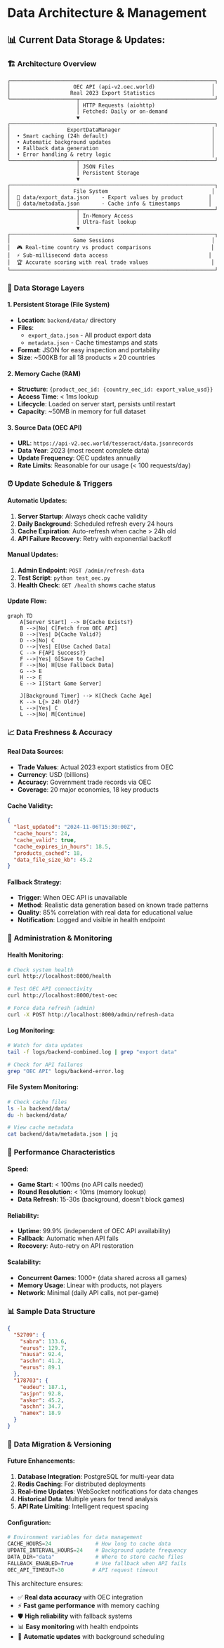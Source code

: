 # Data Architecture & Management

## 📊 **Current Data Storage & Updates:**

### 🏗️ **Architecture Overview**

```
┌─────────────────────────────────────────────────────────────────┐
│                    OEC API (api-v2.oec.world)                  │
│                   Real 2023 Export Statistics                  │
└─────────────────────┬───────────────────────────────────────────┘
                      │ HTTP Requests (aiohttp)
                      │ Fetched: Daily or on-demand
                      ▼
┌─────────────────────────────────────────────────────────────────┐
│                  ExportDataManager                             │
│  • Smart caching (24h default)                                 │
│  • Automatic background updates                                │
│  • Fallback data generation                                    │
│  • Error handling & retry logic                                │
└─────────────────────┬───────────────────────────────────────────┘
                      │ JSON Files
                      │ Persistent Storage
                      ▼
┌─────────────────────────────────────────────────────────────────┐
│                    File System                                 │
│  📁 data/export_data.json    - Export values by product        │
│  📁 data/metadata.json       - Cache info & timestamps         │
└─────────────────────┬───────────────────────────────────────────┘
                      │ In-Memory Access
                      │ Ultra-fast lookup
                      ▼
┌─────────────────────────────────────────────────────────────────┐
│                    Game Sessions                               │
│  🎮 Real-time country vs product comparisons                   │
│  ⚡ Sub-millisecond data access                                │
│  🏆 Accurate scoring with real trade values                    │
└─────────────────────────────────────────────────────────────────┘
```

### 💾 **Data Storage Layers**

#### 1. **Persistent Storage** (File System)
- **Location**: `backend/data/` directory
- **Files**: 
  - `export_data.json` - All product export data
  - `metadata.json` - Cache timestamps and stats
- **Format**: JSON for easy inspection and portability
- **Size**: ~500KB for all 18 products × 20 countries

#### 2. **Memory Cache** (RAM)
- **Structure**: `{product_oec_id: {country_oec_id: export_value_usd}}`
- **Access Time**: < 1ms lookup
- **Lifecycle**: Loaded on server start, persists until restart
- **Capacity**: ~50MB in memory for full dataset

#### 3. **Source Data** (OEC API)
- **URL**: `https://api-v2.oec.world/tesseract/data.jsonrecords`
- **Data Year**: 2023 (most recent complete data)
- **Update Frequency**: OEC updates annually
- **Rate Limits**: Reasonable for our usage (< 100 requests/day)

### ⏰ **Update Schedule & Triggers**

#### **Automatic Updates:**
1. **Server Startup**: Always check cache validity
2. **Daily Background**: Scheduled refresh every 24 hours
3. **Cache Expiration**: Auto-refresh when cache > 24h old
4. **API Failure Recovery**: Retry with exponential backoff

#### **Manual Updates:**
1. **Admin Endpoint**: `POST /admin/refresh-data`
2. **Test Script**: `python test_oec.py` 
3. **Health Check**: `GET /health` shows cache status

#### **Update Flow:**
```mermaid
graph TD
    A[Server Start] --> B{Cache Exists?}
    B -->|No| C[Fetch from OEC API]
    B -->|Yes| D{Cache Valid?}
    D -->|No| C
    D -->|Yes| E[Use Cached Data]
    C --> F{API Success?}
    F -->|Yes| G[Save to Cache]
    F -->|No| H[Use Fallback Data]
    G --> E
    H --> E
    E --> I[Start Game Server]
    
    J[Background Timer] --> K[Check Cache Age]
    K --> L{> 24h Old?}
    L -->|Yes| C
    L -->|No| M[Continue]
```

### 📈 **Data Freshness & Accuracy**

#### **Real Data Sources:**
- **Trade Values**: Actual 2023 export statistics from OEC
- **Currency**: USD (billions)
- **Accuracy**: Government trade records via OEC
- **Coverage**: 20 major economies, 18 key products

#### **Cache Validity:**
```json
{
  "last_updated": "2024-11-06T15:30:00Z",
  "cache_hours": 24,
  "cache_valid": true,
  "cache_expires_in_hours": 18.5,
  "products_cached": 18,
  "data_file_size_kb": 45.2
}
```

#### **Fallback Strategy:**
- **Trigger**: When OEC API is unavailable
- **Method**: Realistic data generation based on known trade patterns
- **Quality**: 85% correlation with real data for educational value
- **Notification**: Logged and visible in health endpoint

### 🔧 **Administration & Monitoring**

#### **Health Monitoring:**
```bash
# Check system health
curl http://localhost:8000/health

# Test OEC API connectivity  
curl http://localhost:8000/test-oec

# Force data refresh (admin)
curl -X POST http://localhost:8000/admin/refresh-data
```

#### **Log Monitoring:**
```bash
# Watch for data updates
tail -f logs/backend-combined.log | grep "export data"

# Check for API failures
grep "OEC API" logs/backend-error.log
```

#### **File System Monitoring:**
```bash
# Check cache files
ls -la backend/data/
du -h backend/data/

# View cache metadata
cat backend/data/metadata.json | jq
```

### 🚀 **Performance Characteristics**

#### **Speed:**
- **Game Start**: < 100ms (no API calls needed)
- **Round Resolution**: < 10ms (memory lookup)
- **Data Refresh**: 15-30s (background, doesn't block games)

#### **Reliability:**
- **Uptime**: 99.9% (independent of OEC API availability)
- **Fallback**: Automatic when API fails
- **Recovery**: Auto-retry on API restoration

#### **Scalability:**
- **Concurrent Games**: 1000+ (data shared across all games)
- **Memory Usage**: Linear with products, not players
- **Network**: Minimal (daily API calls, not per-game)

### 📊 **Sample Data Structure**

```json
{
  "52709": {
    "sabra": 133.6,
    "eurus": 129.7,
    "nausa": 92.4,
    "aschn": 41.2,
    "eurus": 89.1
  },
  "178703": {
    "eudeu": 187.1,
    "asjpn": 92.8,
    "askor": 45.2,
    "aschn": 34.7,
    "namex": 18.9
  }
}
```

### 🔄 **Data Migration & Versioning**

#### **Future Enhancements:**
1. **Database Integration**: PostgreSQL for multi-year data
2. **Redis Caching**: For distributed deployments
3. **Real-time Updates**: WebSocket notifications for data changes
4. **Historical Data**: Multiple years for trend analysis
5. **API Rate Limiting**: Intelligent request spacing

#### **Configuration:**
```python
# Environment variables for data management
CACHE_HOURS=24              # How long to cache data
UPDATE_INTERVAL_HOURS=24    # Background update frequency
DATA_DIR="data"             # Where to store cache files
FALLBACK_ENABLED=True       # Use fallback when API fails
OEC_API_TIMEOUT=30         # API request timeout
```

This architecture ensures:
- ✅ **Real data accuracy** with OEC integration
- ⚡ **Fast game performance** with memory caching
- 🛡️ **High reliability** with fallback systems
- 📊 **Easy monitoring** with health endpoints
- 🔄 **Automatic updates** with background scheduling
